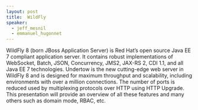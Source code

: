 ```yaml
---
layout: post
title:  WildFly
speaker:
  - jeff_mesnil
  - emmanuel_hugonnet
---
```

WildFly 8 (born JBoss Application Server) is Red Hat’s open source Java EE 7 compliant application server.
It contains robust implementations of WebSocket, Batch, JSON, Concurrency, JMS2, JAX-RS 2, CDI 1.1, and all Java EE 7 technologies.
Undertow is the new cutting-edge web server in WildFly 8 and is designed for maximum throughput and scalability, including environments with over a million connections. The number of ports is reduced used by multiplexing protocols over HTTP using HTTP Upgrade.
This presentation will provide an overview of all these features and many others such as domain mode, RBAC, etc.
